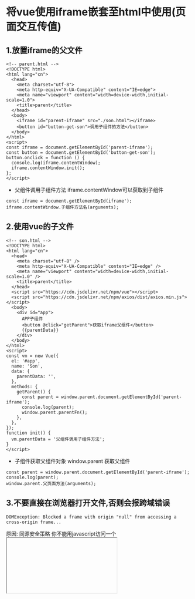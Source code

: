 # 将vue使用iframe嵌套至html中使用(页面交互传值)
## 1.放置iframe的父文件
```
<!-- parent.html -->
<!DOCTYPE html>
<html lang="cn">
  <head>
    <meta charset="utf-8">
    <meta http-equiv="X-UA-Compatible" content="IE=edge">
    <meta name="viewport" content="width=device-width,initial-scale=1.0">
    <title>parent</title>
  </head>
  <body>
    <iframe id="parent-iframe" src="./son.html"></iframe>
    <button id="button-get-son">调用子组件的方法</button>
  </body>
</html>
<script>
const iframe = document.getElementById('parent-iframe');
const button = document.getElementById('button-get-son');
button.onclick = function () {
  console.log(iframe.contentWindow);
  iframe.contentWindow.init();
};
</script>
```
- 父组件调用子组件方法
iframe.contentWindow可以获取到子组件
```
const iframe = document.getElementById(iframe');
iframe.contentWindow.子组件方法名(arguments);
```
## 2.使用vue的子文件
```
<!-- son.html -->
<!DOCTYPE html>
<html lang="cn">
  <head>
    <meta charset="utf-8" />
    <meta http-equiv="X-UA-Compatible" content="IE=edge" />
    <meta name="viewport" content="width=device-width,initial-scale=1.0" />
    <title>parent</title>
  </head>
  <script src="https://cdn.jsdelivr.net/npm/vue"></script>
  <script src="https://cdn.jsdelivr.net/npm/axios/dist/axios.min.js"></script>
  <body>
    <div id="app">
      APP子组件
      <button @click="getParent">获取iframe父组件</button>
      {{parentData}}
    </div>
  </body>
</html>
<script>
const vm = new Vue({
  el: '#app',
  name: 'Son',
  data: {
    parentData: '',
  },
  methods: {
    getParent() {
      const parent = window.parent.document.getElementById('parent-iframe');
      console.log(parent);
      window.parent.parentFn();
    },
  },
});
function init() {
  vm.parentData = '父组件调用子组件方法';
}
</script>
```
- 子组件获取父组件对象
window.parent 获取父组件
```
const parent = window.parent.document.getElementById('parent-iframe');
console.log(parent);
window.parent.父页面方法(arguments);
```
## 3.不要直接在浏览器打开文件,否则会报跨域错误
```
DOMException: Blocked a frame with origin "null" from accessing a cross-origin frame...
```
原因: 同源安全策略
        你不能用javascript访问一个<iframe>，如果你能做到这一点，那将是一个巨大的安全缺陷。对于同一源策略浏览器，阻止脚本尝试访问具有不同源的帧。
## ***建议使用nginx访问***
参见: https://www.jianshu.com/p/daaaaef7fe8f
```
# nginx.conf
server {
       listen       9000;
       server_name  localhost;

       location / {
           root html/test;
           index parent.html parent.htm;
       }
 }
```
## 4.在html中使用.vue组件
- 引入 httpVueLoader.js 插件
```
<script src="https://unpkg.com/http-vue-loader"></script>
```
- Vue.use注册插件
```
<body>
  <div id="app">
    <TestComp />
  </div>
</body>
<script>
Vue.use(httpVueLoader)
new Vue({
  el: '#app',
  components: {
    TestComp: 'url: ./TestComp.vue',
  }
});
</script>
```
## 5.iframe父自页面交互传值
-  iframe页面调用子页面方法
```
iframe.contentWindow.子页面方法();
```
- 子页面调用iframe页面方法
```
window.parent.父页面方法();
```
----这是一条分割线----
**不推荐使用,可能会产生安全隐患,如果使用,请详细阅读文档:
https://developer.mozilla.org/zh-CN/docs/Web/API/Window/postMessage**
- iframe向子页面传值
```
// 父页面传值 iframe.html
iframe.contentWindow.postMessage (data, 'http://localhost:8000/');
// 子页面接收 son.html
window. addEventListener ('message', function(event) {
    //event.data获取传过来的数据
  console.log(event.data)
});
```
- 子页面向iframe传值
```
// 子页面传值 son.html
 window.parent.postMessage(data, 'http://localhost:8000/');
// 父页面接收 iframe.html
window.addEventListener('message', function(e){
    console.log(e.data)
}, false);
```